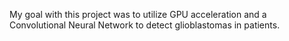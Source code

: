 My goal with this project was to utilize GPU acceleration and a Convolutional Neural Network to detect glioblastomas in patients.

